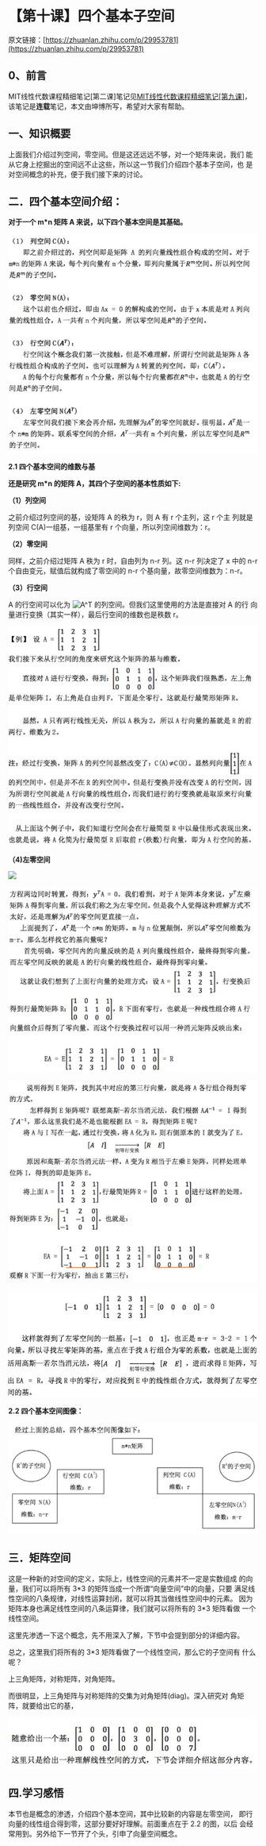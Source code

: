 # 【第十课】四个基本子空间

原文链接：[https://zhuanlan.zhihu.com/p/29953781](https://zhuanlan.zhihu.com/p/29953781)

## **0、前言**

MIT线性代数课程精细笔记\[第二课\]笔记见[MIT线性代数课程精细笔记\[第九课\]](https://zhuanlan.zhihu.com/p/29903948)，该笔记是**连载**笔记，本文由坤博所写，希望对大家有帮助。

## **一、知识概要**

上面我们介绍过列空间，零空间。但是这还远远不够，对一个矩阵来说，我们 能从它身上挖掘出的空间远不止这些，所以这一节我们介绍四个基本子空间，也 是对空间概念的补充，便于我们接下来的讨论。

## **二．四个基本空间介绍：**

**对于一个 m\*n 矩阵 A 来说，以下四个基本空间是其基础。**

![](v2-57a01f0a640b3fd69e6493e07d601fa1_hd.jpg)

**2.1 四个基本空间的维数与基**

**还是研究 m\*n 的矩阵 A，其四个子空间的基本性质如下:**

**（1）列空间**

之前介绍过列空间的基，设矩阵 A 的秩为 r，则 A 有 r 个主列，这 r 个主 列就是列空间 C\(A\)一组基，一组基里有 r 个向量，所以列空间维数为：r。

**（2）零空间**

同样，之前介绍过矩阵 A 秩为 r 时，自由列为 n-r 列。这 n-r 列决定了 x 中的 n-r 个自由变元，赋值后就构成了零空间的 n-r 个基向量，故零空间维数为：n-r。

**（3）行空间**

A 的行空间可以化为 ![](https://www.zhihu.com/equation?tex=A%5ET+ "A^T ") 的列空间。但我们这里使用的方法是直接对 A 的行 向量进行变换（其实一样），最后行空间的维数也是秩数 r。

![](v2-39a8346ac9dc39bf0eb78b603c8525fa_hd.jpg)

**（4\)左零空间**

![](v2-074b64857e173c7b8783a3aa839262eb_hd.jpg)

![](v2-4d5b78eabcc05d8799ca5c559c152e6f_hd.jpg)

![](v2-81dad1c56e905925b13597d1302e84a5_hd.jpg)

![](v2-c854d2462fdcf14dda527e13ac4389e6_hd.jpg)

**2.2 四个基本空间图像：**

![](v2-fa9f071e001fd834c9b628131ecbe176_hd.jpg)

## **三．矩阵空间**

这是一种新的对空间的定义，实际上，线性空间的元素并不一定是实数组成 的向量，我们可以将所有 3\*3 的矩阵当成一个所谓“向量空间”中的向量，只要 满足线性空间的八条规律，对线性运算封闭，就可以将其当做线性空间中的元素。 因为矩阵本身也满足线性空间的八条运算律，我们就可以将所有的 3\*3 矩阵看做 一个线性空间。

这里先渗透一下这个概念，先不用深入了解，下节中会提到部分的详细内容。

总之，这里我们将所有的 3\*3 矩阵看做了一个线性空间，那么它的子空间有 什么呢？

上三角矩阵，对称矩阵，对角矩阵。

而很明显，上三角矩阵与对称矩阵的交集为对角矩阵\(diag\)。深入研究对 角矩阵，就要给出它的基，

![](v2-d2f26f304301614911ce4c7bf40779bf_hd.jpg)

## **四.学习感悟**

本节也是概念的渗透，介绍四个基本空间，其中比较新的内容是左零空间， 即行向量的线性组合得到零，这部分要好好理解。前面重点在于 2.2 的图，以后 会经常用到。另外给下一节开了个头，引申了向量空间概念。

